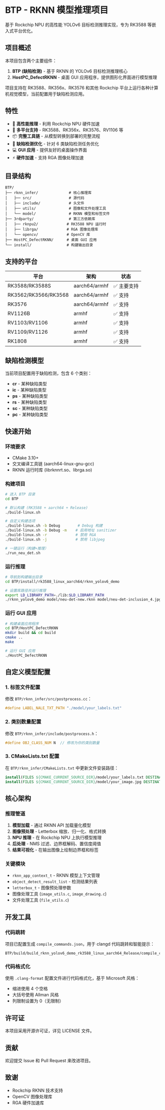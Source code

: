 # BTP - RKNN 模型推理项目

基于 Rockchip NPU 的高性能 YOLOv6 目标检测推理实现，专为 RK3588 等嵌入式平台优化。

## 项目概述

本项目包含两个主要组件：

1. **BTP (缺陷检测)** - 基于 RKNN 的 YOLOv6 目标检测推理核心
2. **HostPC_DefectRKNN** - 桌面 GUI 应用程序，提供图形化界面进行模型推理

项目支持在 RK3588、RK356x、RK3576 和其他 Rockchip 平台上运行各种计算机视觉模型，当前配置用于缺陷检测应用。

## 特性

- 🚀 **高性能推理** - 利用 Rockchip NPU 硬件加速
- 🔧 **多平台支持** - RK3588、RK356x、RK3576、RV1106 等
- 📦 **完整工具链** - 从模型转换到部署的完整流程
- 🎯 **缺陷检测优化** - 针对 6 类缺陷检测任务优化
- 💻 **GUI 应用** - 提供友好的桌面操作界面
- ⚡ **硬件加速** - 支持 RGA 图像处理加速

## 目录结构

```
BTP/
├── rknn_infer/              # 核心推理库
│   ├── src/                 # 源代码
│   ├── include/             # 头文件
│   ├── utils/               # 图像和文件处理工具
│   └── model/               # RKNN 模型和标签文件
├── 3rdparty/                # 第三方依赖库
│   ├── rknpu2/             # RK3588 NPU 运行时
│   ├── librga/             # RGA 图像处理库
│   └── opencv/             # OpenCV 库
├── HostPC_DefectRKNN/      # 桌面 GUI 应用
└── install/                # 构建输出目录
```

## 支持的平台

| 平台 | 架构 | 状态 |
|------|------|------|
| RK3588/RK3588S | aarch64/armhf | ✅ 主要支持 |
| RK3562/RK3566/RK3568 | aarch64/armhf | ✅ 支持 |
| RK3576 | aarch64/armhf | ✅ 支持 |
| RV1126B | armhf | ✅ 支持 |
| RV1103/RV1106 | armhf | ✅ 支持 |
| RV1109/RV1126 | armhf | ✅ 支持 |
| RK1808 | armhf | ✅ 支持 |

## 缺陷检测模型

当前项目配置用于缺陷检测，包含 6 个类别：

- **cr** - 某种缺陷类型
- **ic** - 某种缺陷类型  
- **ps** - 某种缺陷类型
- **rs** - 某种缺陷类型
- **sc** - 某种缺陷类型
- **pc** - 某种缺陷类型

## 快速开始

### 环境要求

- CMake 3.10+
- 交叉编译工具链 (aarch64-linux-gnu-gcc)
- RKNN 运行时库 (librknnrt.so、librga.so)

### 构建项目

```bash
# 进入 BTP 目录
cd BTP

# 默认构建 (RK3588 + aarch64 + Release)
./build-linux.sh

# 自定义构建选项
./build-linux.sh -b Debug        # Debug 构建
./build-linux.sh -b Debug -m    # 启用地址 sanitizer
./build-linux.sh -r             # 禁用 RGA
./build-linux.sh -j             # 禁用 libjpeg

# 一键运行（构建+推理）
./run_neu_det.sh
```

### 运行推理

```bash
# 导航到构建输出目录
cd BTP/install/rk3588_linux_aarch64/rknn_yolov6_demo

# 设置库路径并运行推理
export LD_LIBRARY_PATH=./lib:$LD_LIBRARY_PATH
./rknn_yolov6_demo model/neu-det-new.rknn model/neu-det-inclusion_4.jpg
```

### 运行 GUI 应用

```bash
# 构建桌面应用程序
cd BTP/HostPC_DefectRKNN
mkdir build && cd build
cmake ..
make

# 运行 GUI 应用
./HostPC_DefectRKNN
```

## 自定义模型配置

### 1. 标签文件配置

修改 `BTP/rknn_infer/src/postprocess.cc`：

```cpp
#define LABEL_NALE_TXT_PATH "./model/your_labels.txt"
```

### 2. 类别数量配置

修改 `BTP/rknn_infer/include/postprocess.h`：

```cpp
#define OBJ_CLASS_NUM N  // 修改为你的类别数量
```

### 3. CMakeLists.txt 配置

在 `BTP/rknn_infer/CMakeLists.txt` 中更新文件安装路径：

```cmake
install(FILES ${CMAKE_CURRENT_SOURCE_DIR}/model/your_labels.txt DESTINATION model)
install(FILES ${CMAKE_CURRENT_SOURCE_DIR}/model/your_image.jpg DESTINATION model)
```

## 核心架构

### 推理管道

1. **模型加载** - 通过 RKNN API 加载量化模型
2. **图像预处理** - Letterbox 缩放、归一化、格式转换
3. **NPU 推理** - 在 Rockchip NPU 上执行模型推理
4. **后处理** - NMS 过滤、边界框解码、置信度阈值
5. **结果可视化** - 在输出图像上绘制边界框和标签

### 关键模块

- `rknn_app_context_t` - RKNN 模型上下文管理
- `object_detect_result_list` - 检测结果列表
- `letterbox_t` - 图像预处理参数
- 图像处理工具 (`image_utils.c`, `image_drawing.c`)
- 文件处理工具 (`file_utils.c`)

## 开发工具

### 代码跳转

项目已配置生成 `compile_commands.json`，用于 clangd 代码跳转和智能提示：

```
BTP/build/build_rknn_yolov6_demo_rk3588_linux_aarch64_Release/compile_commands.json
```

### 代码格式化

使用 `.clang-format` 配置文件进行代码格式化，基于 Microsoft 风格：
- 缩进使用 4 个空格
- 大括号使用 Allman 风格
- 列限制设置为 0（无限制）

## 许可证

本项目采用开源许可证，详见 LICENSE 文件。

## 贡献

欢迎提交 Issue 和 Pull Request 来改进项目。

## 致谢

- Rockchip RKNN 技术支持
- OpenCV 图像处理库
- RGA 硬件加速库